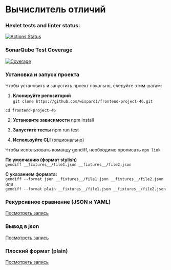 # Вычислитель отличий

### Hexlet tests and linter status:

[![Actions Status](https://github.com/wispard1/frontend-project-46/actions/workflows/hexlet-check.yml/badge.svg)](https://github.com/wispard1/frontend-project-46/actions)

### SonarQube Test Coverage

[![Coverage](https://sonarcloud.io/api/project_badges/measure?project=wispard1_frontend-project-46&metric=coverage)](https://sonarcloud.io/summary/new_code?id=wispard1_frontend-project-46)

### Установка и запуск проекта
Чтобы установить и запустить проект локально, следуйте этим шагам:
1. **Клонируйте репозиторий**<br>
`git clone https://github.com/wispard1/frontend-project-46.git`<br>

`cd frontend-project-46`

2. **Установите зависимости**
npm install

3. **Запустите тесты**
npm run test

4. **Используйте CLI** (опционально)

Чтобы использовать команду gendiff, необходимо прописать `npm link`

**По умолчанию (формат stylish)**<br>
`gendiff __fixtures__/file1.json __fixtures__/file2.json`

**С указанием формата:**<br>
`gendiff --format json __fixtures__/file1.json __fixtures__/file2.json`<br>
или<br>
`gendiff --format plain __fixtures__/file1.json __fixtures__/file2.json`

### Рекурсивное сравнение (JSON и YAML)

[Посмотреть запись](https://asciinema.org/a/XOQAGJvdySFoMQyCyfnCkNLL2)

### Вывод в json

[Посмотреть запись](https://asciinema.org/a/Rj4Zuf3eFv5gN9DH2ahm0CJBv)

### Плоский формат (plain)

[Посмотреть запись](https://asciinema.org/a/psU2MrSj22hpvd1uKeAqZY5f6)
